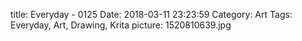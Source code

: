 title: Everyday - 0125
Date: 2018-03-11 23:23:59
Category: Art
Tags: Everyday, Art, Drawing, Krita
picture: 1520810639.jpg
